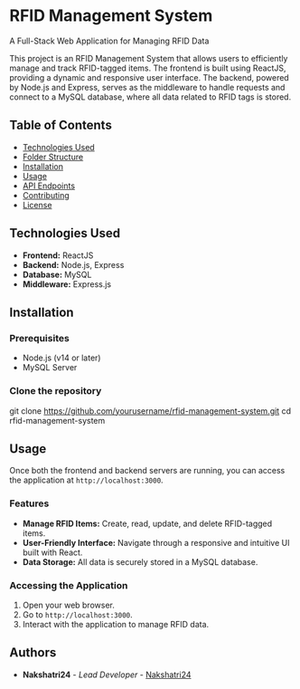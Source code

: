 # RFID Management System

A Full-Stack Web Application for Managing RFID Data

This project is an RFID Management System that allows users to efficiently manage and track RFID-tagged items. The frontend is built using ReactJS, providing a dynamic and responsive user interface. The backend, powered by Node.js and Express, serves as the middleware to handle requests and connect to a MySQL database, where all data related to RFID tags is stored.

## Table of Contents

- [Technologies Used](#technologies-used)
- [Folder Structure](#folder-structure)
- [Installation](#installation)
- [Usage](#usage)
- [API Endpoints](#api-endpoints)
- [Contributing](#contributing)
- [License](#license)

## Technologies Used

- **Frontend:** ReactJS
- **Backend:** Node.js, Express
- **Database:** MySQL
- **Middleware:** Express.js


## Installation

### Prerequisites

- Node.js (v14 or later)
- MySQL Server

### Clone the repository

git clone https://github.com/yourusername/rfid-management-system.git
cd rfid-management-system

## Usage

Once both the frontend and backend servers are running, you can access the application at `http://localhost:3000`. 

### Features

- **Manage RFID Items:** Create, read, update, and delete RFID-tagged items.
- **User-Friendly Interface:** Navigate through a responsive and intuitive UI built with React.
- **Data Storage:** All data is securely stored in a MySQL database.

### Accessing the Application

1. Open your web browser.
2. Go to `http://localhost:3000`.
3. Interact with the application to manage RFID data.

## Authors

- **Nakshatri24** - *Lead Developer* - [Nakshatri24](https://github.com/NAkshatri24)

